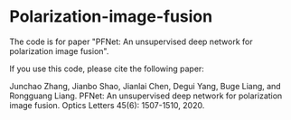 # Polarization-image-fusion

The code is for paper "PFNet: An unsupervised deep network for polarization image fusion".




If you use this code, please cite the following paper:

Junchao Zhang, Jianbo Shao, Jianlai Chen, Degui Yang, Buge Liang, and Rongguang Liang. PFNet: An unsupervised deep network for polarization image fusion. Optics Letters 45(6): 1507-1510, 2020.
